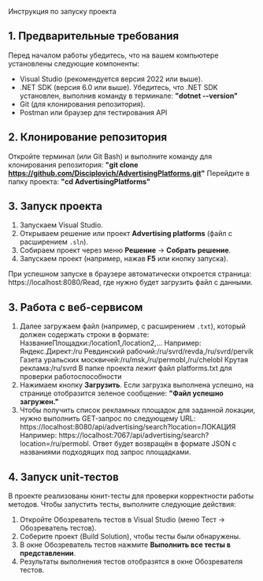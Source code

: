 Инструкция по запуску проекта
## 1. Предварительные требования

Перед началом работы убедитесь, что на вашем компьютере установлены следующие компоненты:
- Visual Studio (рекомендуется версия 2022 или выше).
- .NET SDK (версия 6.0 или выше). Убедитесь, что .NET SDK установлен, выполнив команду в терминале:
**"dotnet --version"**
- Git (для клонирования репозитория).
- Postman или браузер для тестирования API

## 2. Клонирование репозитория

Откройте терминал (или Git Bash) и выполните команду для клонирования репозитория:
**"git clone https://github.com/Disciplovich/AdvertisingPlatforms.git"** 
Перейдите в папку проекта: 
**"cd AdvertisingPlatforms"**

## 3. Запуск проекта

1. Запускаем Visual Studio.
2. Открываем решение или проект **Advertising platforms** (файл с расширением `.sln`).
3. Собираем проект через меню **Решение** -> **Собрать решение**.
4. Запускаем проект (например, нажав **F5** или кнопку запуска).

При успешном запуске в браузере автоматически откроется страница: https://localhost:8080/Read, где нужно будет загрузить файл с данными.

## 3. Работа с веб-сервисом

1. Далее загружаем файл (например, с расширением `.txt`), который должен содержать строки в формате: НазваниеПлощадки:/location1,/location2,...
Например: Яндекс.Директ:/ru Ревдинский рабочий:/ru/svrd/revda,/ru/svrd/pervik Газета уральских москвичей:/ru/msk,/ru/permobl,/ru/chelobl Крутая реклама:/ru/svrd
В папке проекта лежит файл platforms.txt для проверки работоспособности
2. Нажимаем кнопку **Загрузить**. Если загрузка выполнена успешно, на странице отобразится зеленое сообщение: **"Файл успешно загружен."**
3. Чтобы получить список рекламных площадок для заданной локации, нужно выполнить GET‑запрос по следующему URL: https://localhost:8080/api/advertising/search?location=ЛОКАЦИЯ
Например: https://localhost:7067/api/advertising/search?location=/ru/permobl. Ответ будет возвращён в формате JSON с названиями подходящих под запрос площадками.

## 4. Запуск unit‑тестов

В  проекте реализованы юнит-тесты для проверки корректности работы методов.
Чтобы запустить тесты, выполните следующие действия:
1. Откройте Обозреватель тестов в Visual Studio (меню Тест → Обозреватель тестов).
2. Соберите проект (Build Solution), чтобы тесты были обнаружены.
3. В окне Обозреватель тестов нажмите **Выполнить все тесты в представлении**.
4. Результаты выполнения тестов отобразятся в окне Обозревателя тестов.
